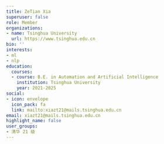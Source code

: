 ```yaml
---
title: ZeTian Xia
superuser: false
role: Member
organizations:
- name: Tsinghua University
  url: https://www.tsinghua.edu.cn
bio: ''
interests:
- ml
- nlp
education:
  courses:
  - course: B.E. in Automation and Artificial Intelligence
    institution: Tsinghua University
    year: 2021-2025
social:
- icon: envelope
  icon_pack: fa
  link: mailto:xiazt21@mails.tsinghua.edu.cn
email: xiazt21@mails.tsinghua.edu.cn
highlight_name: false
user_groups:
- 清华 21 级
---
```

